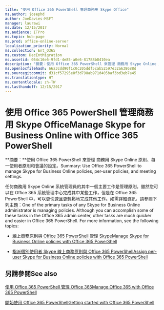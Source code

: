 ```yaml
---
title: "使用 Office 365 PowerShell 管理商務用 Skype Office"
ms.author: josephd
author: JoeDavies-MSFT
manager: laurawi
ms.date: 12/15/2017
ms.audience: ITPro
ms.topic: hub-page
ms.prod: office-online-server
localization_priority: Normal
ms.collection: Ent_O365
ms.custom: DecEntMigration
ms.assetid: 054c16e6-9fd1-4e85-a0e6-81788b8410ea
description: "摘要︰使用 Office 365 PowerShell 來管理 商務用 Skype Online 原則、每一使用者原則和會議的設定。"
ms.openlocfilehash: 66a3cdd90f1c0c205ddf5cab52597e32a638688d
ms.sourcegitcommit: d31cf57295e8f3d798ab971d405baf3bd3eb7a45
ms.translationtype: HT
ms.contentlocale: zh-TW
ms.lasthandoff: 12/15/2017
---
```

# <a name="manage-skype-for-business-online-with-office-365-powershell"></a><span data-ttu-id="c86a4-103">使用 Office 365 PowerShell 管理商務用 Skype Office</span><span class="sxs-lookup"><span data-stu-id="c86a4-103">Manage Skype for Business Online with Office 365 PowerShell</span></span>

 <span data-ttu-id="c86a4-104">**摘要︰**使用 Office 365 PowerShell 來管理 商務用 Skype Online 原則、每一使用者原則和會議的設定。</span><span class="sxs-lookup"><span data-stu-id="c86a4-104">Summary: Use Office 365 PowerShell to manage Skype for Business Online policies, per-user policies, and meeting settings.</span></span>
  
<span data-ttu-id="c86a4-p101">任何商務用 Skype Online 系統管理員的其中一個主要工作是管理原則。雖然您可以在 Office 365 系統管理中心完成其中某些工作，但是在 Office 365 PowerShell 中，可以更快速且更輕鬆地完成其他工作。如需詳細資訊，請參閱下列主題：</span><span class="sxs-lookup"><span data-stu-id="c86a4-p101">One of the primary tasks of any Skype for Business Online administrator is managing policies. Although you can accomplish some of these tasks in the Office 365 admin center, other tasks are much quicker and easier in Office 365 PowerShell. For more information, see the following topics:</span></span>
  
- [<span data-ttu-id="c86a4-108">線上商務原則與 Office 365 PowerShell 管理 Skype</span><span class="sxs-lookup"><span data-stu-id="c86a4-108">Manage Skype for Business Online policies with Office 365 PowerShell</span></span>](manage-skype-for-business-online-policies-with-office-365-powershell.md)
    
- [<span data-ttu-id="c86a4-109">指派個別使用者 Skype 線上商務原則與 Office 365 PowerShell</span><span class="sxs-lookup"><span data-stu-id="c86a4-109">Assign per-user Skype for Business Online policies with Office 365 PowerShell</span></span>](assign-per-user-skype-for-business-online-policies-with-office-365-powershell.md)
    
## <a name="see-also"></a><span data-ttu-id="c86a4-110">另請參閱</span><span class="sxs-lookup"><span data-stu-id="c86a4-110">See also</span></span>

#### 

[<span data-ttu-id="c86a4-111">使用 Office 365 PowerShell 管理 Office 365</span><span class="sxs-lookup"><span data-stu-id="c86a4-111">Manage Office 365 with Office 365 PowerShell</span></span>](manage-office-365-with-office-365-powershell.md)
  
[<span data-ttu-id="c86a4-112">開始使用 Office 365 PowerShell</span><span class="sxs-lookup"><span data-stu-id="c86a4-112">Getting started with Office 365 PowerShell</span></span>](getting-started-with-office-365-powershell.md)

